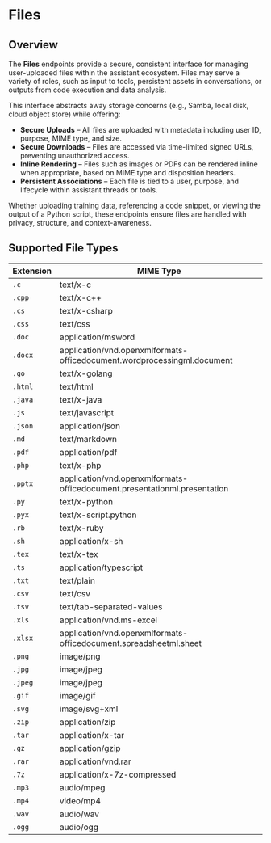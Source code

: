 # Files

## Overview

The **Files** endpoints provide a secure, consistent interface for managing user-uploaded files within the assistant ecosystem. Files may serve a variety of roles, such as input to tools, persistent assets in conversations, or outputs from code execution and data analysis.

This interface abstracts away storage concerns (e.g., Samba, local disk, cloud object store) while offering:

- **Secure Uploads** – All files are uploaded with metadata including user ID, purpose, MIME type, and size.
- **Secure Downloads** – Files are accessed via time-limited signed URLs, preventing unauthorized access.
- **Inline Rendering** – Files such as images or PDFs can be rendered inline when appropriate, based on MIME type and disposition headers.
- **Persistent Associations** – Each file is tied to a user, purpose, and lifecycle within assistant threads or tools.

Whether uploading training data, referencing a code snippet, or viewing the output of a Python script, these endpoints ensure files are handled with privacy, structure, and context-awareness.

## Supported File Types

| Extension | MIME Type |
|-----------|-----------|
| `.c`      | text/x-c |
| `.cpp`    | text/x-c++ |
| `.cs`     | text/x-csharp |
| `.css`    | text/css |
| `.doc`    | application/msword |
| `.docx`   | application/vnd.openxmlformats-officedocument.wordprocessingml.document |
| `.go`     | text/x-golang |
| `.html`   | text/html |
| `.java`   | text/x-java |
| `.js`     | text/javascript |
| `.json`   | application/json |
| `.md`     | text/markdown |
| `.pdf`    | application/pdf |
| `.php`    | text/x-php |
| `.pptx`   | application/vnd.openxmlformats-officedocument.presentationml.presentation |
| `.py`     | text/x-python |
| `.pyx`    | text/x-script.python |
| `.rb`     | text/x-ruby |
| `.sh`     | application/x-sh |
| `.tex`    | text/x-tex |
| `.ts`     | application/typescript |
| `.txt`    | text/plain |
| `.csv`    | text/csv |
| `.tsv`    | text/tab-separated-values |
| `.xls`    | application/vnd.ms-excel |
| `.xlsx`   | application/vnd.openxmlformats-officedocument.spreadsheetml.sheet |
| `.png`    | image/png |
| `.jpg`    | image/jpeg |
| `.jpeg`   | image/jpeg |
| `.gif`    | image/gif |
| `.svg`    | image/svg+xml |
| `.zip`    | application/zip |
| `.tar`    | application/x-tar |
| `.gz`     | application/gzip |
| `.rar`    | application/vnd.rar |
| `.7z`     | application/x-7z-compressed |
| `.mp3`    | audio/mpeg |
| `.mp4`    | video/mp4 |
| `.wav`    | audio/wav |
| `.ogg`    | audio/ogg |
